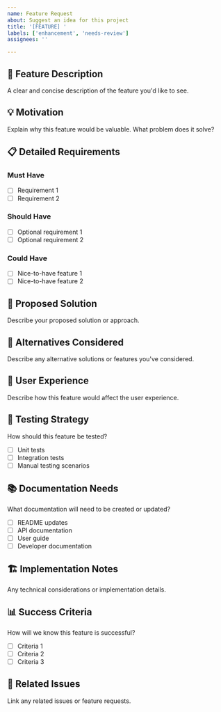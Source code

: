 ```yaml
---
name: Feature Request
about: Suggest an idea for this project
title: '[FEATURE] '
labels: ['enhancement', 'needs-review']
assignees: ''

---
```


## 🚀 Feature Description
A clear and concise description of the feature you'd like to see.

## 💡 Motivation
Explain why this feature would be valuable. What problem does it solve?

## 📋 Detailed Requirements
### Must Have
- [ ] Requirement 1
- [ ] Requirement 2

### Should Have
- [ ] Optional requirement 1
- [ ] Optional requirement 2

### Could Have
- [ ] Nice-to-have feature 1
- [ ] Nice-to-have feature 2

## 🎨 Proposed Solution
Describe your proposed solution or approach.

## 🔄 Alternatives Considered
Describe any alternative solutions or features you've considered.

## 📱 User Experience
Describe how this feature would affect the user experience.

## 🧪 Testing Strategy
How should this feature be tested?
- [ ] Unit tests
- [ ] Integration tests
- [ ] Manual testing scenarios

## 📚 Documentation Needs
What documentation will need to be created or updated?
- [ ] README updates
- [ ] API documentation
- [ ] User guide
- [ ] Developer documentation

## 🏗️ Implementation Notes
Any technical considerations or implementation details.

## 📊 Success Criteria
How will we know this feature is successful?
- [ ] Criteria 1
- [ ] Criteria 2
- [ ] Criteria 3

## 🔗 Related Issues
Link any related issues or feature requests.
